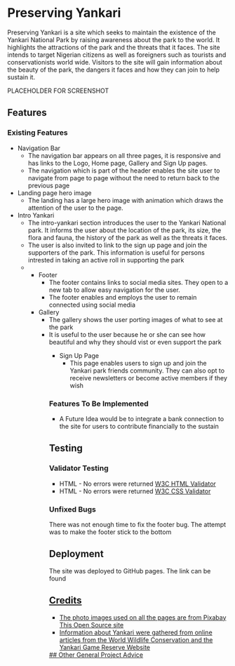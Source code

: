 # Preserving Yankari

Preserving Yankari is a site which seeks to maintain the existence of the Yankari National Park by raising awareness about the park to the world. It highlights the attractions of the park and the threats that it faces. The site intends to target Nigerian citizens as well as foreigners such as tourists and conservationists world wide. Visitors to the site will gain information about the beauty of the park, the dangers it faces and how they can join to help sustain it.

PLACEHOLDER FOR SCREENSHOT

## Features
### Existing Features
<ul>
    <li>Navigation Bar
        <ul>
            <li>The navigation bar appears on all three pages, it is responsive and has links to the Logo, Home page, Gallery and Sign Up pages.</li>
            <li>The navigation which is part of the header enables the site user to navigate from page to page without the need to return back to the previous page</li>
        </ul>
    </li>
   <!-- ![navigationbar](https://peterudu.github.io/preserving-yankari/assets/images/screenshots/navigation.png) -->
    <li>Landing page hero image
        <ul>
        <li>The landing has a large hero image with animation which draws the attention of the user to the page.</li>
        </ul>
    </li>
    <li>Intro Yankari
        <ul>
            <li>The intro-yankari section introduces the user to the Yankari National park. It informs the user about the location of the park, its size, the flora and fauna, the history of the park as well as the threats it faces.</li>
            <li>The user is also invited to link to the sign up page and join the supporters of the park. This information is useful for persons intrested in taking an active roll in supporting the park<li>
        <ul>
    </li>
    <li>Footer
            <ul>
            <li>The footer contains links to social media sites. They open to a new tab to allow easy navigation for the user.</li>
            <li>The footer enables and employs the user to remain connected using social media</li>
            </ul>
    </li>
    <li>Gallery
        <ul>
            <li>The gallery shows the user porting images of what to see at the park</li>
            <li>It is useful to the user because he or she can see how beautiful and why they should vist or even support the park</li>
        <ul>
    </li>
    <li>Sign Up Page
        <ul>
            <li>This page enables users to sign up and join the Yankari park friends community. They can also opt to receive newsletters or become active members if they wish</li>
        </ul>
    </li>
</ul>

### Features To Be Implemented
   - A Future Idea would be to integrate a bank connection to the site for users to contribute financially to the sustain

## Testing
### Validator Testing
<ul>
    <li>HTML - No errors were returned <a href="https://validator.w3.org/" target="_blank">W3C HTML Validator</a></li>
    <li>HTML - No errors were returned <a href="https://jigsaw.w3.org/css-validator/" target="_blank">W3C CSS Validator</a></li> 
</ul>

### Unfixed Bugs
There was not enough time to fix the footer bug. The attempt was to make the footer stick to the bottom
## Deployment
The site was deployed to GitHub pages.
The link can be found <a href="https://peterudu.github.io/preserving-yankari/" target="_blank">
## Credits
<ul>
    <li>The photo images used on all the pages are from Pixabay This Open Source site</li>
    <li>Information about Yankari were gathered from online articles from the World Wildlife Conservation and the Yankari Game Reserve Website</li>
  
</ul>
## Other General Project Advice